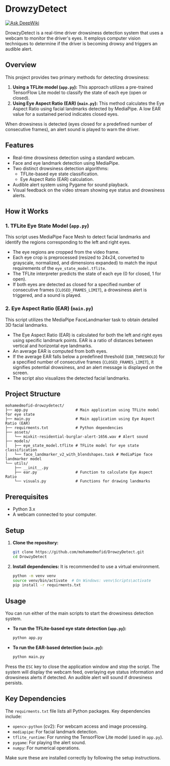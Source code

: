 # DrowzyDetect
[![Ask DeepWiki](https://devin.ai/assets/askdeepwiki.png)](https://deepwiki.com/mohamedmofid/DrowzyDetect)

DrowzyDetect is a real-time driver drowsiness detection system that uses a webcam to monitor the driver's eyes. It employs computer vision techniques to determine if the driver is becoming drowsy and triggers an audible alert.

## Overview

This project provides two primary methods for detecting drowsiness:
1.  **Using a TFLite model (`app.py`):** This approach utilizes a pre-trained TensorFlow Lite model to classify the state of each eye (open or closed).
2.  **Using Eye Aspect Ratio (EAR) (`main.py`):** This method calculates the Eye Aspect Ratio using facial landmarks detected by MediaPipe. A low EAR value for a sustained period indicates closed eyes.

When drowsiness is detected (eyes closed for a predefined number of consecutive frames), an alert sound is played to warn the driver.

## Features

*   Real-time drowsiness detection using a standard webcam.
*   Face and eye landmark detection using MediaPipe.
*   Two distinct drowsiness detection algorithms:
    *   TFLite-based eye state classification.
    *   Eye Aspect Ratio (EAR) calculation.
*   Audible alert system using Pygame for sound playback.
*   Visual feedback on the video stream showing eye status and drowsiness alerts.

## How it Works

### 1. TFLite Eye State Model (`app.py`)
This script uses MediaPipe Face Mesh to detect facial landmarks and identify the regions corresponding to the left and right eyes.
-   The eye regions are cropped from the video frame.
-   Each eye crop is preprocessed (resized to 24x24, converted to grayscale, normalized, and dimensions expanded) to match the input requirements of the `eye_state_model.tflite`.
-   The TFLite interpreter predicts the state of each eye (0 for closed, 1 for open).
-   If both eyes are detected as closed for a specified number of consecutive frames (`CLOSED_FRAMES_LIMIT`), a drowsiness alert is triggered, and a sound is played.

### 2. Eye Aspect Ratio (EAR) (`main.py`)
This script utilizes the MediaPipe FaceLandmarker task to obtain detailed 3D facial landmarks.
-   The Eye Aspect Ratio (EAR) is calculated for both the left and right eyes using specific landmark points. EAR is a ratio of distances between vertical and horizontal eye landmarks.
-   An average EAR is computed from both eyes.
-   If the average EAR falls below a predefined threshold (`EAR_THRESHOLD`) for a specified number of consecutive frames (`CLOSED_FRAMES_LIMIT`), it signifies potential drowsiness, and an alert message is displayed on the screen.
-   The script also visualizes the detected facial landmarks.

## Project Structure

```
mohamedmofid-drowzydetect/
├── app.py                     # Main application using TFLite model for eye state
├── main.py                    # Main application using Eye Aspect Ratio (EAR)
├── requirments.txt            # Python dependencies
├── assets/
│   └── mixkit-residential-burglar-alert-1656.wav # Alert sound
├── models/
│   ├── eye_state_model.tflite # TFLite model for eye state classification
│   └── face_landmarker_v2_with_blendshapes.task # MediaPipe face landmarker model
└── utils/
    ├── __init__.py
    ├── ear.py                 # Function to calculate Eye Aspect Ratio
    └── visuals.py             # Functions for drawing landmarks
```

## Prerequisites

*   Python 3.x
*   A webcam connected to your computer.

## Setup

1.  **Clone the repository:**
    ```bash
    git clone https://github.com/mohamedmofid/DrowzyDetect.git
    cd DrowzyDetect
    ```

2.  **Install dependencies:**
    It is recommended to use a virtual environment.
    ```bash
    python -m venv venv
    source venv/bin/activate  # On Windows: venv\Scripts\activate
    pip install -r requirments.txt
    ```

## Usage

You can run either of the main scripts to start the drowsiness detection system.

*   **To run the TFLite-based eye state detection (`app.py`):**
    ```bash
    python app.py
    ```

*   **To run the EAR-based detection (`main.py`):**
    ```bash
    python main.py
    ```

Press the `ESC` key to close the application window and stop the script. The system will display the webcam feed, overlaying eye status information and drowsiness alerts if detected. An audible alert will sound if drowsiness persists.

## Key Dependencies

The `requirments.txt` file lists all Python packages. Key dependencies include:

*   `opencv-python` (cv2): For webcam access and image processing.
*   `mediapipe`: For facial landmark detection.
*   `tflite_runtime`: For running the TensorFlow Lite model (used in `app.py`).
*   `pygame`: For playing the alert sound.
*   `numpy`: For numerical operations.

Make sure these are installed correctly by following the setup instructions.
